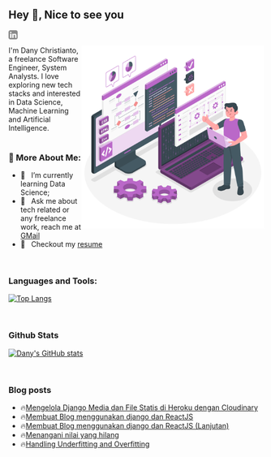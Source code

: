 ## Hey 👋, Nice to see you
<a href='https://www.linkedin.com/in/danychristianto/'><img align='left' alt="linkedin" src="https://raw.githubusercontent.com/noufath/noufath/main/assets/linkedin.svg" height='18px'/></a> <br>

<a href="https://storyset.com/technology">
<img align="right" alt="Technology illustrations by Storyset" src="https://raw.githubusercontent.com/noufath/noufath/main/assets/programmer.svg" width="360px"/></a>
I'm Dany Christianto, a freelance Software Engineer, System Analysts. I love exploring new tech stacks and interested in Data Science, Machine Learning and Artificial Intelligence. 
<br/>
<br/>


  
### 🧐 More About Me:
- 🌱 &nbsp; I’m currently learning Data Science; 
- 💼 &nbsp; Ask me about tech related or any freelance work, reach me at [GMail](mailto:danychristianto@gmail.com)
- 📝 &nbsp; Checkout my [resume]()


<br>

### Languages and Tools:
[![Top Langs](https://github-readme-stats.vercel.app/api/top-langs/?username=noufath)](https://github.com/noufath/github-readme-stats)

<br>


### Github Stats
[![Dany's GitHub stats](https://github-readme-stats.vercel.app/api?username=noufath)](https://github.com/noufath/github-readme-stats)

<br>

### Blog posts
<!-- BLOG-POST-LIST:START -->
 - 🔥[Mengelola Django Media dan File Statis di Heroku dengan Cloudinary](https://danynotes.github.io/web%20development/2022/03/05/mengelola-django-media-and-filestatis-di-heroku-menggunakan-cloudinary.html)
 - 🔥[Membuat Blog menggunakan django dan ReactJS](https://danynotes.github.io/web%20development/2022/03/04/membuat-blog-menggunakan-django-dan-reactjs.html)
 - 🔥[Membuat Blog menggunakan django dan ReactJS (Lanjutan)](https://danynotes.github.io/web%20development/2022/03/04/membuat-blog-menggunakan-django-dan-reactjs(Lanjutan).html)
 - 🔥[Menangani nilai yang hilang](https://danynotes.github.io/data%20science/2022/03/02/dealing-missing-values.html)
 - 🔥[Handling Underfitting and Overfitting](https://danynotes.github.io/data%20science/2022/02/02/handling-underfitting-and-overfitting.html)<!-- BLOG-POST-LIST:END -->

